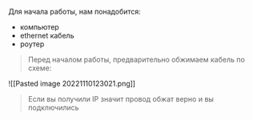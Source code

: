 Для начала работы, нам понадобится:
- компьютер
- ethernet кабель
- роутер

> Перед началом работы, предварительно обжимаем кабель по схеме:

![[Pasted image 20221110123021.png]]

> Если вы получили IP значит провод обжат верно и вы подключились